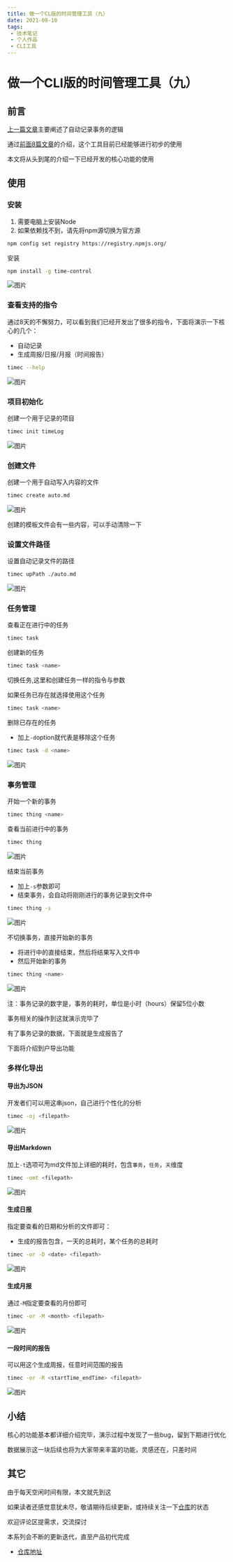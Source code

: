 ```yaml
---
title: 做一个CL版的时间管理工具（九）
date: 2021-08-10
tags:
 - 技术笔记
 - 个人作品
 - CLI工具
---
```

# 做一个CLI版的时间管理工具（九）

## 前言
[上一篇文章](./time-tools-8.md)主要阐述了自动记录事务的逻辑

通过[前面8篇文章](https://juejin.cn/column/6973496830654939166)的介绍，这个工具目前已经能够进行初步的使用

本文将从头到尾的介绍一下已经开发的核心功能的使用

## 使用
### 安装
1. 需要电脑上安装Node
2. 如果依赖找不到，请先将npm源切换为官方源

```sh
npm config set registry https://registry.npmjs.org/
```
安装
```sh
npm install -g time-control
```

![图片](./time-tools-9/MTYyODYwNTM4NTM2Mg==628605385362.png?s1=https%3A//img.cdn.sugarat.top/mdImg/MTYyODYwNTM4NTM2Mg%3D%3D628605385362)

### 查看支持的指令

通过8天的不懈努力，可以看到我们已经开发出了很多的指令，下面将演示一下核心的几个：
* 自动记录
* 生成周报/日报/月报（时间报告）

```sh
timec --help
```

![图片](./time-tools-9/MTYyODYwNTY3NDEyOA==628605674128.png?s1=https%3A//img.cdn.sugarat.top/mdImg/MTYyODYwNTY3NDEyOA%3D%3D628605674128)

### 项目初始化
创建一个用于记录的项目
```sh
timec init timeLog
```

![图片](./time-tools-9/MTYyODYwNjAzNjY5OQ==628606036700.png?s1=https%3A//img.cdn.sugarat.top/mdImg/MTYyODYwNjAzNjY5OQ%3D%3D628606036700)

### 创建文件
创建一个用于自动写入内容的文件
```sh
timec create auto.md
```
![图片](./time-tools-9/MTYyODYwNjE1MTM1OQ==628606151359.png?s1=https%3A//img.cdn.sugarat.top/mdImg/MTYyODYwNjE1MTM1OQ%3D%3D628606151359)

创建的模板文件会有一些内容，可以手动清除一下

### 设置文件路径
设置自动记录文件的路径
```sh
timec upPath ./auto.md 
```
![图片](./time-tools-9/MTYyODYwNjM0MDE3Mw==628606340173.png?s1=https%3A//img.cdn.sugarat.top/mdImg/MTYyODYwNjM0MDE3Mw%3D%3D628606340173)


### 任务管理
查看正在进行中的任务
```sh
timec task 
```

创建新的任务
```sh
timec task <name>
```

切换任务,这里和创建任务一样的指令与参数

如果任务已存在就选择使用这个任务
```sh
timec task <name>
```

删除已存在的任务
* 加上`-d`option就代表是移除这个任务
```sh
timec task -d <name>
```

![图片](./time-tools-9/MTYyODYwNjUzOTc3NA==628606539774.png?s1=https%3A//img.cdn.sugarat.top/mdImg/MTYyODYwNjUzOTc3NA%3D%3D628606539774)

### 事务管理

开始一个新的事务
```sh
timec thing <name>
```

查看当前进行中的事务
```sh
timec thing
```

![图片](./time-tools-9/MTYyODYwNjg0MDEzMQ==628606840131.png?s1=https%3A//img.cdn.sugarat.top/mdImg/MTYyODYwNjg0MDEzMQ%3D%3D628606840131)


结束当前事务
* 加上`-s`参数即可
* 结束事务，会自动将刚刚进行的事务记录到文件中
```sh
timec thing -s
```

![图片](./time-tools-9/MTYyODYwNzAyMDIxNg==628607020216.png?s1=https%3A//img.cdn.sugarat.top/mdImg/MTYyODYwNzAyMDIxNg%3D%3D628607020216)

不切换事务，直接开始新的事务
* 将进行中的直接结束，然后将结果写入文件中
* 然后开始新的事务
```sh
timec thing <name>
```

![图片](./time-tools-9/MTYyODYwNzIyMjE2Nw==628607222167.png?s1=https%3A//img.cdn.sugarat.top/mdImg/MTYyODYwNzIyMjE2Nw%3D%3D628607222167)

注：事务记录的数字是，事务的耗时，单位是小时（hours）保留5位小数

事务相关的操作到这就演示完毕了

有了事务记录的数据，下面就是生成报告了

下面将介绍到户导出功能

### 多样化导出
#### 导出为JSON

开发者们可以用这串json，自己进行个性化的分析
```sh
timec -oj <filepath>
```

![图片](./time-tools-9/MTYyODYwNzQ0ODc3Mg==628607448772.png?s1=https%3A//img.cdn.sugarat.top/mdImg/MTYyODYwNzQ0ODc3Mg%3D%3D628607448772)

#### 导出Markdown

加上`-t`选项可为md文件加上详细的耗时，包含`事务`，`任务`，`天`维度
```sh
timec -omt <filepath>
```

![图片](./time-tools-9/MTYyODYwNzU2MzYzMQ==628607563631.png?s1=https%3A//img.cdn.sugarat.top/mdImg/MTYyODYwNzU2MzYzMQ%3D%3D628607563631)

#### 生成日报
指定要查看的日期和分析的文件即可：
* 生成的报告包含，一天的总耗时，某个任务的总耗时
```sh
timec -or -D <date> <filepath>
```

![图片](./time-tools-9/MTYyODYwNzczNjE2Nw==628607736167.png?s1=https%3A//img.cdn.sugarat.top/mdImg/MTYyODYwNzczNjE2Nw%3D%3D628607736167)

#### 生成月报
通过`-M`指定要查看的月份即可
```sh
timec -or -M <month> <filepath>
```

![图片](./time-tools-9/MTYyODYwNzg5NzAxNA==628607897014.png?s1=https%3A//img.cdn.sugarat.top/mdImg/MTYyODYwNzg5NzAxNA%3D%3D628607897014)

#### 一段时间的报告
可以用这个生成周报，任意时间范围的报告

```sh
timec -or -R <startTime_endTime> <filepath>
```

![图片](./time-tools-9/MTYyODYwODAxNjQ2Ng==628608016466.png?s1=https%3A//img.cdn.sugarat.top/mdImg/MTYyODYwODAxNjQ2Ng%3D%3D628608016466)

## 小结
核心的功能基本都详细介绍完毕，演示过程中发现了一些bug，留到下期进行优化

数据展示这一块后续也将为大家带来丰富的功能，灵感还在，只差时间

## 其它

由于每天空闲时间有限，本文就先到这

如果读者还感觉意犹未尽，敬请期待后续更新，或持续关注一下[仓库](https://github.com/ATQQ/time-control)的状态

欢迎评论区提需求，交流探讨

本系列会不断的更新迭代，直至产品初代完成

* [仓库地址](https://github.com/ATQQ/time-control)


